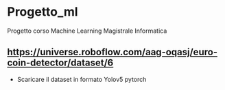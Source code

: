 # Progetto_ml
Progetto corso Machine Learning Magistrale Informatica


## https://universe.roboflow.com/aag-oqasj/euro-coin-detector/dataset/6

- Scaricare il dataset in formato Yolov5 pytorch

